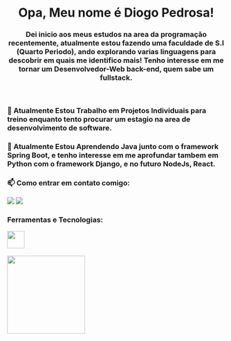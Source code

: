 <h1 align="center">Opa, Meu nome é Diogo Pedrosa!</h1>

<h3 align="center"> Dei inicio aos meus estudos na area da programação recentemente, atualmente estou fazendo uma faculdade de S.I (Quarto Periodo), ando explorando varias linguagens para descobrir em quais me identifico mais!
Tenho interesse em me tornar um Desenvolvedor-Web back-end, quem sabe um fullstack.</h3>

<br>


### 🔭 Atualmente Estou Trabalho em Projetos Individuais para treino enquanto tento procurar um estagio na area de desenvolvimento de software. 

### 🌱 Atualmente Estou Aprendendo Java junto com o framework Spring Boot, e tenho interesse em me aprofundar tambem em Python com o framework Django, e no futuro NodeJs, React.

### 📫 Como entrar em contato comigo: 
<div>
<a href="https://www.linkedin.com/in/diogo-pedrosaa" target="_blank"><img loading="lazy" src="https://img.shields.io/badge/-LinkedIn-%230077B5?style=for-the-badge&logo=linkedin&logoColor=white" target="_blank"></a>   
<a href="https://www.instagram.com/diogozsz/" target="_blank"><img loading="lazy" src="https://img.shields.io/badge/-Instagram-%23E4405F?style=for-the-badge&logo=instagram&logoColor=white" target="_blank"></a>
</div>

### Ferramentas e Tecnologias:
<img loading="lazy" src="https://cdn.jsdelivr.net/gh/devicons/devicon/icons/javascript/javascript-original.svg" width="40" height="40"/>





<br>
<br>



<div>
<a href="https://github.com/DiogoPedrosaa">
<img loading="lazy" height="180em" src="https://github-readme-stats.vercel.app/api/top-langs/?username=DiogoPedrosaa&layout=compact&langs_count=7&theme=dracula"/>
</div>


<!--
**DiogoPedrosaa/DiogoPedrosaa** is a ✨ _special_ ✨ repository because its `README.md` (this file) appears on your GitHub profile.

Here are some ideas to get you started:

### 🔭 Atualmente Estou Trabalho em Projetos Individuais para treino enquanto tento procurar um estagio na area de desenvolvimento de software. 
### 🌱 Atualmente Estou Aprendendo Java.
### 📫 Como entrar em contato comigo: 
<div>
<a href="https://www.linkedin.com/in/diogo-pedrosa" target="_blank"><img loading="lazy" src="https://img.shields.io/badge/-LinkedIn-%230077B5?style=for-the-badge&logo=linkedin&logoColor=white" target="_blank"></a>   
</div>
-->
